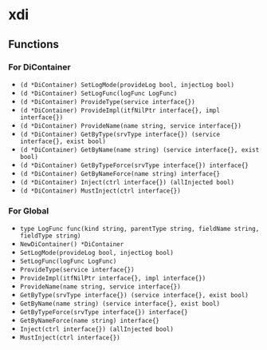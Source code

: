 # xdi

## Functions

### For DiContainer

+ `(d *DiContainer) SetLogMode(provideLog bool, injectLog bool)`
+ `(d *DiContainer) SetLogFunc(logFunc LogFunc)`
+ `(d *DiContainer) ProvideType(service interface{})`
+ `(d *DiContainer) ProvideImpl(itfNilPtr interface{}, impl interface{})`
+ `(d *DiContainer) ProvideName(name string, service interface{})`
+ `(d *DiContainer) GetByType(srvType interface{}) (service interface{}, exist bool)`
+ `(d *DiContainer) GetByName(name string) (service interface{}, exist bool)`
+ `(d *DiContainer) GetByTypeForce(srvType interface{}) interface{}`
+ `(d *DiContainer) GetByNameForce(name string) interface{}`
+ `(d *DiContainer) Inject(ctrl interface{}) (allInjected bool)`
+ `(d *DiContainer) MustInject(ctrl interface{})`

### For Global

+ `type LogFunc func(kind string, parentType string, fieldName string, fieldType string)`
+ `NewDiContainer() *DiContainer`
+ `SetLogMode(provideLog bool, injectLog bool)`
+ `SetLogFunc(logFunc LogFunc)`
+ `ProvideType(service interface{})`
+ `ProvideImpl(itfNilPtr interface{}, impl interface{})`
+ `ProvideName(name string, service interface{})`
+ `GetByType(srvType interface{}) (service interface{}, exist bool)`
+ `GetByName(name string) (service interface{}, exist bool)`
+ `GetByTypeForce(srvType interface{}) interface{}`
+ `GetByNameForce(name string) interface{}`
+ `Inject(ctrl interface{}) (allInjected bool)`
+ `MustInject(ctrl interface{})`
